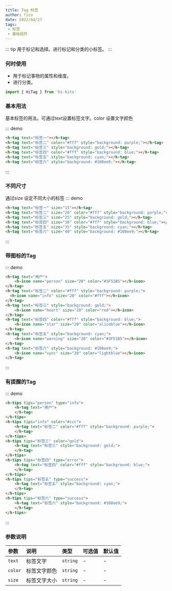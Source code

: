 ```yaml
---
title: Tag 标签
author: fico
date: 2022/04/27
tags:
 - 标签
 - 基础组件
---
```

::: tip
用于标记和选择。进行标记和分类的小标签。
:::
### 何时使用
- 用于标记事物的属性和维度。
- 进行分类。
```ts
import { HiTag } from 'hi-kits'
```
### 基本用法

基本标签的用法。可通过text设置标签文字。color 设置文字颜色


::: demo
```html
<h-tag text="标签一"></h-tag>
<h-tag text="标签二" color="#fff" style="background: purple;"></h-tag>
<h-tag text="标签三" style="background: gold;"></h-tag>
<h-tag text="标签四" color="#fff" style="background: blue;"></h-tag>
<h-tag text="标签五" style="background: cyan;"></h-tag>
<h-tag text="标签六" style="background: #108ee9;"></h-tag>

```
:::

### 不同尺寸
通过size 设定不同大小的标签
::: demo
```html
<h-tag text="标签一" size="15"></h-tag>
<h-tag text="标签二" size="20" color="#fff" style="background: purple;"></h-tag>
<h-tag text="标签三" size="25" style="background: gold;"></h-tag>
<h-tag text="标签四" size="30" color="#fff" style="background: blue;"></h-tag>
<h-tag text="标签五" size="35" style="background: cyan;"></h-tag>
<h-tag text="标签六" size="40" style="background: #108ee9;"></h-tag>

```
:::

### 带图标的Tag


::: demo
```html
<h-tag text="用户">
    <h-icon name="person" size="20" color="#3F51B5"></h-icon>
</h-tag>
<h-tag text="标签二" color="#fff" style="background: purple;">
  <h-icon name="info" size="20" color="#fff"></h-icon>
</h-tag>
<h-tag text="标签三" style="background: gold;">
    <h-icon name="heart" size="20" color="red"></h-icon>
</h-tag>
<h-tag text="标签四" color="#fff" style="background: blue;">
    <h-icon name="star" size="20" color="aliceblue"></h-icon>
</h-tag>
<h-tag text="标签五" style="background: cyan;">
    <h-icon name="warning" size="20" color="#3F51B5"></h-icon>
</h-tag>
<h-tag text="标签六" style="background: #108ee9;">
    <h-icon name="sync" size="20" color="lightblue"></h-icon>
</h-tag>

```
:::

### 有提醒的Tag


::: demo
```html
<h-tips tips="person" type="info">
    <h-tag text="用户">
    </h-tag>
</h-tips>
<h-tips tips="info" color="#ccc">
    <h-tag text="标签二" color="#fff" style="background: purple;">
    </h-tag>
</h-tips>
<h-tips tips="标签三" color="gold">
    <h-tag text="标签三" style="background: gold;">
    </h-tag>
</h-tips>
<h-tips tips="标签四" type="error">
    <h-tag text="标签四" color="#fff" style="background: blue;">
    </h-tag>
</h-tips>
<h-tips tips="标签五" type="success">
    <h-tag text="标签五" style="background: cyan;">
    </h-tag>
</h-tips>
<h-tips tips="标签六" type="success">
    <h-tag text="标签六" style="background: #108ee9;">
    </h-tag>
</h-tips>

```
:::

### 参数说明

|参数|说明|类型|可选值|默认值
|:--|:--|:--|:-----|:---
|`text`|标签文字|`string`|-|-
|`color`|标签文字颜色|`string`|-|-
|`size`|标签文字大小|`string`|-|-

